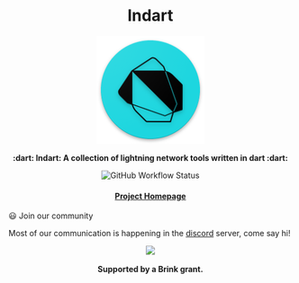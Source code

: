 <div align="center">
  <h1>lndart</h1>

  <img src="https://github.com/dart-lightning/icons/raw/main/main/res/mipmap-xxxhdpi/ic_launcher.png" />

  <p>
    <strong> :dart: lndart: A collection of lightning network tools written in dart :dart: </strong>
  </p>

  <p>
   <img alt="GitHub Workflow Status" src="https://img.shields.io/github/workflow/status/dart-lightning/clightning.dart/Sanity%20Check?style=flat-square">
  </p>

  <h4>
    <a href="https://github.com/dart-lightning">Project Homepage</a>
  </h4>
</div>


:smiley: Join our community

Most of our communication is happening in the [discord](https://discord.gg/ahQhKTRe) server, come say hi!

<div align="center">
  <img src="https://brink.dev/assets/images/brink_logo.png" />

  <p>
    <strong>Supported by a Brink grant.</strong>
  </p>
</div>

